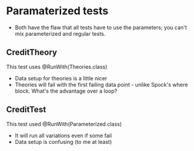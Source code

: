 # Paramaterized tests

- Both have the flaw that all tests have to use the parameters; you can't mix parameterized and regular tests.

## CreditTheory

This test uses @RunWith(Theories.class)

- Data setup for theories is a little nicer
- Theories will fail with the first failing data point - unlike Spock's where block. What's the advantage over a loop?

## CreditTest

This test used @RunWith(Parameterized.class)

- It will run all variations even if some fail
- Data setup is confusing (to me at least)
